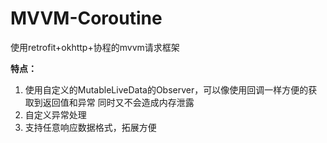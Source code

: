# MVVM-Coroutine
使用retrofit+okhttp+协程的mvvm请求框架

**特点：**
1. 使用自定义的MutableLiveData的Observer，可以像使用回调一样方便的获取到返回值和异常
同时又不会造成内存泄露
2. 自定义异常处理
3. 支持任意响应数据格式，拓展方便

